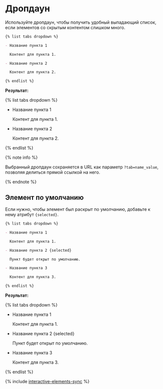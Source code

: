 # Дропдаун

Используйте дропдаун, чтобы получить удобный выпадающий список, если элементов со скрытым контентом слишком много.

```markdown
{% list tabs dropdown %}

- Название пункта 1

  Контент для пункта 1.

- Название пункта 2

  Контент для пункта 2.

{% endlist %}
```

**Результат:**

{% list tabs dropdown %}

- Название пункта 1

  Контент для пункта 1.

- Название пункта 2

  Контент для пункта 2.

{% endlist %}

{% note info %}

Выбранный дропдаун сохраняется в URL как параметр `?tab=name_value`, позволяя делиться прямой ссылкой на него.

{% endnote %}


## Элемент по умолчанию

Если нужно, чтобы элемент был раскрыт по умолчанию, добавьте к нему атрибут `{selected}`.

```markdown
{% list tabs dropdown %}

- Название пункта 1

  Контент для пункта 1.

- Название пункта 2 {selected}

  Пункт будет открыт по умолчанию.

- Название пункта 3

  Контент для пункта 3.

{% endlist %}
```

**Результат:**

{% list tabs dropdown %}

- Название пункта 1

  Контент для пункта 1.

- Название пункта 2 {selected}

  Пункт будет открыт по умолчанию.

- Название пункта 3

  Контент для пункта 3.

{% endlist %}

{% include [interactive-elements-sync](../../_includes/interactive-elements-sync.md) %}
